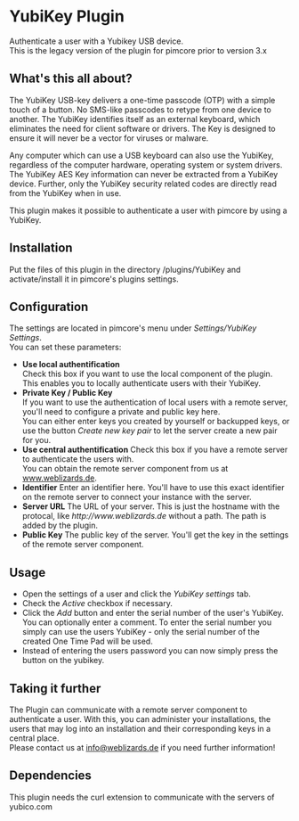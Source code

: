 <h1>YubiKey Plugin</h1>
Authenticate a user with a Yubikey USB device.<br>
This is the legacy version of the plugin for pimcore prior
to version 3.x
<h2>What's this all about?</h2>
<p>The YubiKey USB-key delivers a one-time passcode (OTP) with
a simple touch of a button. No SMS-like passcodes to retype 
from one device to another. The YubiKey identifies itself as 
an external keyboard, which eliminates the need for client 
software or drivers. The Key is designed to ensure it will 
never be a vector for viruses or malware.</p>
<p>Any computer which can use a USB keyboard can also use the 
YubiKey, regardless of the computer hardware, operating system
or system drivers. The YubiKey AES Key information can never 
be extracted from a YubiKey device. Further, only the YubiKey 
security related codes are directly read from the YubiKey 
when in use.</p>
<p>This plugin makes it possible to authenticate 
a user with pimcore by using a YubiKey.</p>

<h2>Installation</h2>
<p>Put the files of this plugin in the directory /plugins/YubiKey
and activate/install it in pimcore's plugins settings.</p>

<h2>Configuration</h2>
<p>The settings are located in pimcore's menu under <i>Settings/YubiKey Settings</i>.<br>
  You can set these parameters:
</p>  
<ul>
  <li>
    <strong>Use local authentification</strong><br>
    Check this box if you want to use the local component of the plugin.<br>
    This enables you to locally authenticate users with their YubiKey.
  </li>
  <li>
    <strong>Private Key / Public Key</strong><br>
    If you want to use the authentication of local users with a remote server,
    you'll need to configure a private and public key here.<br>
    You can either enter keys you created by yourself or backupped keys, or
    use the button <i>Create new key pair</i> to let the server create a new 
    pair for you.
  </li>
  <li>
    <strong>Use central authentification</strong>
    Check this box if you have a remote server to authenticate the users with.<br>
    You can obtain the remote server component from us at <a href="http://www.weblizards.de/">www.weblizards.de</a>.
  </li>
  <li>
    <strong>Identifier</strong>
    Enter an identifier here. You'll have to use this exact identifier on the remote
    server to connect your instance with the server.
  </li>
  <li>
    <strong>Server URL</strong>
    The URL of your server. This is just the hostname with the protocal, like <i>http://www.weblizards.de</i>
    without a path. The path is added by the plugin.
  </li>
  <li>
    <strong>Public Key</strong>
    The public key of the server. You'll get the key in the settings of the remote server component.
  </li>
</ul>

<h2>Usage</h2>
<ul>
  <li>Open the settings of a user and click the <i>YubiKey settings</i> tab.</li>
  <li>Check the <i>Active</i> checkbox if necessary.</li>
  <li>Click the <i>Add</i> button and enter the serial number of the user's YubiKey.
      You can optionally enter a comment. To enter the serial number you simply can
      use the users YubiKey - only the serial number of the created One Time Pad will
      be used.
  </li>
  <li>Instead of entering the users password you can now simply press the button
    on the yubikey.
  </li>
</ul>

<h2>Taking it further</h2>
<p>
  The Plugin can communicate with a remote server component to authenticate a user.
  With this, you can administer your installations, the users that may log into
  an installation and their corresponding keys in a central place.<br>
  Please contact us at <a href="mailto:info@weblizards.de">info@weblizards.de</a> if
  you need further information!
</p>

<h2>Dependencies</h2>
<p>
This plugin needs the curl extension to communicate with the
servers of yubico.com</p>